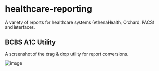 # healthcare-reporting
A variety of reports for healthcare systems (AthenaHealth, Orchard, PACS) and interfaces.

## BCBS A1C Utility
A screenshot of the drag & drop utility for report conversions.

![image](https://github.com/grymlan/healthcare-reporting/assets/16002671/398b526d-6dc6-46d0-90cd-76c7be3af45b)

